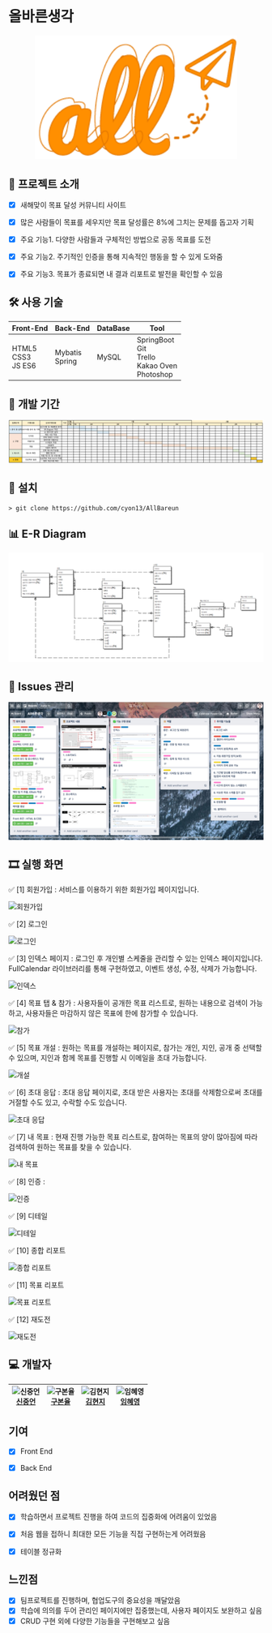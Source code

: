 # 올바른생각
<p align="center">
<img width="400px" src="src/main/resources/static/images/readme/all.png"/>
</p>


## 📑 프로젝트 소개
- [x] 새해맞이 목표 달성 커뮤니티 사이트
- [x] 많은 사람들이 목표를 세우지만 목표 달성률은 8%에 그치는 문제를 돕고자 기획
- [x] 주요 기능1. 다양한 사람들과 구체적인 방법으로 공동 목표를 도전
- [x] 주요 기능2. 주기적인 인증을 통해 지속적인 행동을 할 수 있게 도와줌
- [x] 주요 기능3. 목표가 종료되면 내 결과 리포트로 발전을 확인할 수 있음


## 🛠 사용 기술
| Front-End      | Back-End       | DataBase | Tool                                       |
| -------------- | -------------- | -------- | ------------------------------------------ |
| HTML5<br>CSS3<br>JS ES6 | Mybatis<br>Spring | MySQL    | SpringBoot<br>Git<br>Trello<br>Kakao Oven<br>Photoshop |


## 📅 개발 기간
![프로젝트일정(올바른생각)](src/main/resources/static/images/readme/schedule.png)


## 💼 설치
```
> git clone https://github.com/cyon13/AllBareun
```


## 📊 E-R Diagram
![E-R Diagram](src/main/resources/static/images/readme/ERwin.png)


## 📖 Issues 관리
![issue](src/main/resources/static/images/readme/issue.png)


## 🎞 실행 화면

✅ [1] 회원가입 : 서비스를 이용하기 위한 회원가입 페이지입니다.

![회원가입](src/main/resources/static/images/readme/gif/sign-up.gif)

✅ [2] 로그인

![로그인](src/main/resources/static/images/readme/gif/sign-in.gif)

✅ [3] 인덱스 페이지 : 로그인 후 개인별 스케줄을 관리할 수 있는 인덱스 페이지입니다. FullCalendar 라이브러리를 통해 구현하였고, 이벤트 생성, 수정, 삭제가 가능합니다.

![인덱스](src/main/resources/static/images/readme/gif/index.gif)

✅ [4] 목표 탭 & 참가 : 사용자들이 공개한 목표 리스트로, 원하는 내용으로 검색이 가능하고, 사용자들은 마감하지 않은 목표에 한에 참가할 수 있습니다.

![참가](src/main/resources/static/images/readme/gif/goal.gif)

✅ [5] 목표 개설 : 원하는 목표를 개설하는 페이지로, 참가는 개인, 지인, 공개 중 선택할 수 있으며, 지인과 함께 목표를 진행할 시 이메일을 초대 가능합니다.

![개설](src/main/resources/static/images/readme/gif/reg.gif)

✅ [6] 초대 응답 : 초대 응답 페이지로, 초대 받은 사용자는 초대를 삭제함으로써 초대를 거절할 수도 있고, 수락할 수도 있습니다.

![초대 응답](src/main/resources/static/images/readme/gif/invited.gif)

✅ [7] 내 목표 : 현재 진행 가능한 목표 리스트로, 참여하는 목표의 양이 많아짐에 따라 검색하여 원하는 목표를 찾을 수 있습니다.

![내 목표](src/main/resources/static/images/readme/gif/mygoal.gif)

✅ [8] 인증 : 

![인증](src/main/resources/static/images/readme/gif/auth.gif)

✅ [9] 디테일

![디테일](src/main/resources/static/images/readme/gif/detail.gif)

✅ [10] 종합 리포트

![종합 리포트](src/main/resources/static/images/readme/gif/total-report.gif)

✅ [11] 목표 리포트

![목표 리포트](src/main/resources/static/images/readme/gif/goal-report.gif)

✅ [12] 재도전

![재도전](src/main/resources/static/images/readme/gif/retry.gif)

## 💻 개발자

 | ![신중언](https://avatars2.githubusercontent.com/u/64012038?s=400&u=c1bf92ce021077a9d78d8418315c938e797fb238&v=4)<br>[신중언](https://github.com/Joong-eon)| ![구본율](https://avatars.githubusercontent.com/u/35316595?s=400&v=4)<br>[구본율](https://github.com/cyon13) | ![김현지](https://avatars.githubusercontent.com/u/55617281?s=400&u=45166515684d080b5782457babcc6920191823ee&v=4)<br>[김현지](https://github.com/iamhyunji) | ![임혜영](https://avatars.githubusercontent.com/u/54495841?s=400&v=4)<br>[임혜영](https://github.com/HYEYOUNGLIM) |
 | :---------------: | :---------------: | :---------------: | :---------------: |


## 기여
- [x] Front End
- [x] Back End


## 어려웠던 점
- [x] 학습하면서 프로젝트 진행을 하여 코드의 집중화에 어려움이 있었음
- [x] 처음 웹을 접하니 최대한 모든 기능을 직접 구현하는게 어려웠음
- [x] 테이블 정규화


## 느낀점
- [x] 팀프로젝트를 진행하며, 협업도구의 중요성을 깨달았음
- [x] 학습에 의의를 두어 관리인 페이지에만 집중했는데, 사용자 페이지도 보완하고 싶음
- [x] CRUD 구현 외에 다양한 기능들을 구현해보고 싶음